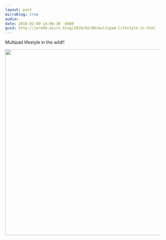 ```yaml
---
layout: post
microblog: true
audio: 
date: 2018-02-09 14:06:30 -0400
guid: http://jeredb.micro.blog/2018/02/09/multipad-lifestyle-in.html
---
```

Multipad lifestyle in the wild!! 

<img src="http://micro.jeredb.com/uploads/2018/ab83a807f7.jpg" width="600" height="600" />
